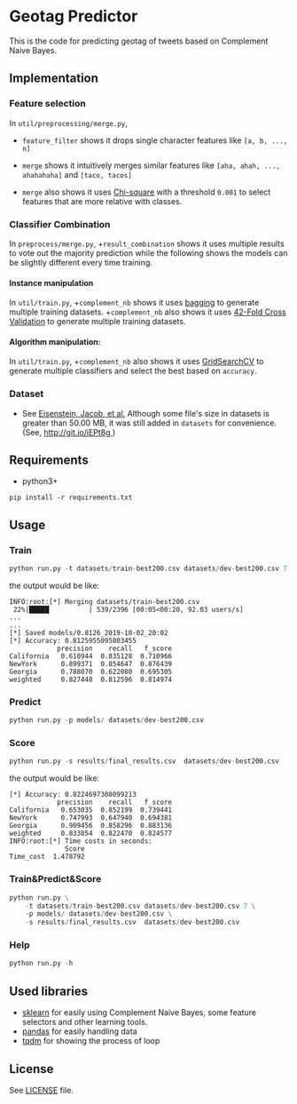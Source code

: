 # Geotag Predictor
This is the code for predicting geotag of tweets based on Complement Naive Bayes.
## Implementation
###  Feature selection 
In `util/preprocessing/merge.py`,
+ `feature_filter` shows it drops single character features like `[a, b, ..., n]`
- `merge` shows it intuitively merges similar features like `[aha, ahah, ..., ahahahaha]` and `[taco, tacos]`
+ `merge` also shows it uses [Chi-square](https://scikit-learn.org/stable/modules/generated/sklearn.feature_selection.chi2.html) with a threshold `0.001` to select features that are more relative with classes.
###  Classifier Combination 
In `preprocess/merge.py`,
+`result_combination` shows it uses multiple results to vote out the majority prediction while the following shows the models can be slightly different every time training.
#### Instance manipulation
In `util/train.py`,
+`complement_nb` shows it uses [bagging](https://scikit-learn.org/stable/modules/generated/sklearn.ensemble.BaggingClassifier.html) to generate multiple training datasets. 
+`complement_nb` also shows it uses [42-Fold Cross Validation](https://scikit-learn.org/stable/modules/generated/sklearn.model_selection.GridSearchCV.html) to generate multiple training datasets. 

#### Algorithm manipulation:
In `util/train.py`, 
+`complement_nb` also shows it uses [GridSearchCV](https://scikit-learn.org/stable/modules/generated/sklearn.model_selection.GridSearchCV.html) to generate multiple classifiers and select the best based on `accuracy`. 
### Dataset
+ See [Eisenstein, Jacob, et al.](http://www.cs.cmu.edu/~nasmith/papers/eisenstein+oconnor+smith+xing.emnlp10.pdf)
  Although some file's size in datasets is greater than 50.00 MB, it was still added in `datasets` for convenience. (See, [http://git.io/iEPt8g ](http://git.io/iEPt8g ))

## Requirements
+ python3+
```pip
pip install -r requirements.txt
```
## Usage
### Train
```python
python run.py -t datasets/train-best200.csv datasets/dev-best200.csv 7

```
the output would be like:
```
INFO:root:[*] Merging datasets/train-best200.csv 
 22%|█████          | 539/2396 [00:05<00:20, 92.03 users/s]
...
...
[*] Saved models/0.8126_2019-10-02_20:02
[*] Accuracy: 0.8125955095803455
            precision    recall   f_score
California   0.618944  0.835128  0.710966
NewYork      0.899371  0.854647  0.876439
Georgia      0.788070  0.622080  0.695305
weighted     0.827448  0.812596  0.814974
```
### Predict
```python
python run.py -p models/ datasets/dev-best200.csv 

```
### Score
```python
python run.py -s results/final_results.csv  datasets/dev-best200.csv
```
the output would be like:
```
[*] Accuracy: 0.8224697308099213
            precision    recall   f_score
California   0.653035  0.852199  0.739441
NewYork      0.747993  0.647940  0.694381
Georgia      0.909456  0.858296  0.883136
weighted     0.833854  0.822470  0.824577
INFO:root:[*] Time costs in seconds:
              Score
Time_cost  1.478792

```
### Train&Predict&Score
```python
python run.py \
    -t datasets/train-best200.csv datasets/dev-best200.csv 7 \
    -p models/ datasets/dev-best200.csv \
    -s results/final_results.csv  datasets/dev-best200.csv 
```

### Help
```python
python run.py -h
```

## Used libraries
+ [sklearn](https://scikit-learn.org/stable/index.html) for easily using Complement Naive Bayes, some feature selectors and other learning tools.
+ [pandas](https://github.com/pandas-dev/pandas.git) for easily handling data
+ [tqdm](https://github.com/tqdm/tqdm.git) for showing the process of loop
## License
See [LICENSE](LICENSE) file.